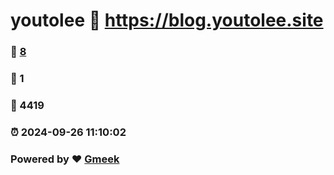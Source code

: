 # youtolee :link: https://blog.youtolee.site 
### :page_facing_up: [8](https://blog.youtolee.site/tag.html) 
### :speech_balloon: 1 
### :hibiscus: 4419 
### :alarm_clock: 2024-09-26 11:10:02 
### Powered by :heart: [Gmeek](https://github.com/Meekdai/Gmeek)
